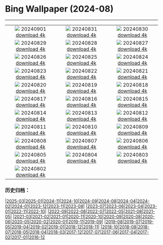 # Bing Wallpaper (2024-08)
**************
| | | |
| :----: | :----: | :----: |
| ![](https://www.bing.com/th?id=OHR.DjanetAlgeria_PT-BR4680900903_1920x1080.jpg) 20240901 [download 4k](https://www.bing.com/th?id=OHR.DjanetAlgeria_PT-BR4680900903_UHD.jpg) | ![](https://www.bing.com/th?id=OHR.WhaleSharkDay_PT-BR4441364252_1920x1080.jpg) 20240831 [download 4k](https://www.bing.com/th?id=OHR.WhaleSharkDay_PT-BR4441364252_UHD.jpg) | ![](https://www.bing.com/th?id=OHR.CastellfollitSpain_PT-BR4036017391_1920x1080.jpg) 20240830 [download 4k](https://www.bing.com/th?id=OHR.CastellfollitSpain_PT-BR4036017391_UHD.jpg) |
| ![](https://www.bing.com/th?id=OHR.ParalympicsParis_PT-BR3706012931_1920x1080.jpg) 20240829 [download 4k](https://www.bing.com/th?id=OHR.ParalympicsParis_PT-BR3706012931_UHD.jpg) | ![](https://www.bing.com/th?id=OHR.YoungCaiman_PT-BR3430658396_1920x1080.jpg) 20240828 [download 4k](https://www.bing.com/th?id=OHR.YoungCaiman_PT-BR3430658396_UHD.jpg) | ![](https://www.bing.com/th?id=OHR.PalmyraAtoll_PT-BR3061095594_1920x1080.jpg) 20240827 [download 4k](https://www.bing.com/th?id=OHR.PalmyraAtoll_PT-BR3061095594_UHD.jpg) |
| ![](https://www.bing.com/th?id=OHR.SwiftcurrentLake_PT-BR2467952516_1920x1080.jpg) 20240826 [download 4k](https://www.bing.com/th?id=OHR.SwiftcurrentLake_PT-BR2467952516_UHD.jpg) | ![](https://www.bing.com/th?id=OHR.KatahdinWoods_PT-BR1618400732_1920x1080.jpg) 20240825 [download 4k](https://www.bing.com/th?id=OHR.KatahdinWoods_PT-BR1618400732_UHD.jpg) | ![](https://www.bing.com/th?id=OHR.PrasatPhanom_PT-BR0925050083_1920x1080.jpg) 20240824 [download 4k](https://www.bing.com/th?id=OHR.PrasatPhanom_PT-BR0925050083_UHD.jpg) |
| ![](https://www.bing.com/th?id=OHR.DiadoFolclore_PT-BR9451693617_1920x1080.jpg) 20240823 [download 4k](https://www.bing.com/th?id=OHR.DiadoFolclore_PT-BR9451693617_UHD.jpg) | ![](https://www.bing.com/th?id=OHR.NazcaBooby_PT-BR5782154593_1920x1080.jpg) 20240822 [download 4k](https://www.bing.com/th?id=OHR.NazcaBooby_PT-BR5782154593_UHD.jpg) | ![](https://www.bing.com/th?id=OHR.TetonSunrise_PT-BR5413477464_1920x1080.jpg) 20240821 [download 4k](https://www.bing.com/th?id=OHR.TetonSunrise_PT-BR5413477464_UHD.jpg) |
| ![](https://www.bing.com/th?id=OHR.RegataSanGines_PT-BR4759271274_1920x1080.jpg) 20240820 [download 4k](https://www.bing.com/th?id=OHR.RegataSanGines_PT-BR4759271274_UHD.jpg) | ![](https://www.bing.com/th?id=OHR.HuntingtonBeach_PT-BR8909327744_1920x1080.jpg) 20240819 [download 4k](https://www.bing.com/th?id=OHR.HuntingtonBeach_PT-BR8909327744_UHD.jpg) | ![](https://www.bing.com/th?id=OHR.AlfanzinaLighthouse_PT-BR6712020565_1920x1080.jpg) 20240818 [download 4k](https://www.bing.com/th?id=OHR.AlfanzinaLighthouse_PT-BR6712020565_UHD.jpg) |
| ![](https://www.bing.com/th?id=OHR.JapanRollerCoaster_PT-BR6472241100_1920x1080.jpg) 20240817 [download 4k](https://www.bing.com/th?id=OHR.JapanRollerCoaster_PT-BR6472241100_UHD.jpg) | ![](https://www.bing.com/th?id=OHR.HangCave_PT-BR4594901649_1920x1080.jpg) 20240816 [download 4k](https://www.bing.com/th?id=OHR.HangCave_PT-BR4594901649_UHD.jpg) | ![](https://www.bing.com/th?id=OHR.WatarrkaLizard_PT-BR4397893741_1920x1080.jpg) 20240815 [download 4k](https://www.bing.com/th?id=OHR.WatarrkaLizard_PT-BR4397893741_UHD.jpg) |
| ![](https://www.bing.com/th?id=OHR.DugiOtokCroatia_PT-BR3949170501_1920x1080.jpg) 20240814 [download 4k](https://www.bing.com/th?id=OHR.DugiOtokCroatia_PT-BR3949170501_UHD.jpg) | ![](https://www.bing.com/th?id=OHR.ElephantsAmboseli_PT-BR3607711073_1920x1080.jpg) 20240813 [download 4k](https://www.bing.com/th?id=OHR.ElephantsAmboseli_PT-BR3607711073_UHD.jpg) | ![](https://www.bing.com/th?id=OHR.DiadosPais_PT-BR1045421907_1920x1080.jpg) 20240812 [download 4k](https://www.bing.com/th?id=OHR.DiadosPais_PT-BR1045421907_UHD.jpg) |
| ![](https://www.bing.com/th?id=OHR.JoshuaTreeNP_PT-BR8498081592_1920x1080.jpg) 20240811 [download 4k](https://www.bing.com/th?id=OHR.JoshuaTreeNP_PT-BR8498081592_UHD.jpg) | ![](https://www.bing.com/th?id=OHR.IncaRuinPeru_PT-BR4364071618_1920x1080.jpg) 20240810 [download 4k](https://www.bing.com/th?id=OHR.IncaRuinPeru_PT-BR4364071618_UHD.jpg) | ![](https://www.bing.com/th?id=OHR.SpottedOwlet_PT-BR0320206589_1920x1080.jpg) 20240809 [download 4k](https://www.bing.com/th?id=OHR.SpottedOwlet_PT-BR0320206589_UHD.jpg) |
| ![](https://www.bing.com/th?id=OHR.MichiganLighthouse_PT-BR0055198491_1920x1080.jpg) 20240808 [download 4k](https://www.bing.com/th?id=OHR.MichiganLighthouse_PT-BR0055198491_UHD.jpg) | ![](https://www.bing.com/th?id=OHR.MolokiniHawaii_PT-BR9827408111_1920x1080.jpg) 20240807 [download 4k](https://www.bing.com/th?id=OHR.MolokiniHawaii_PT-BR9827408111_UHD.jpg) | ![](https://www.bing.com/th?id=OHR.HertfordshireLavender_PT-BR9531166050_1920x1080.jpg) 20240806 [download 4k](https://www.bing.com/th?id=OHR.HertfordshireLavender_PT-BR9531166050_UHD.jpg) |
| ![](https://www.bing.com/th?id=OHR.DiaInternacionaldosAvos_PT-BR2289016069_1920x1080.jpg) 20240805 [download 4k](https://www.bing.com/th?id=OHR.DiaInternacionaldosAvos_PT-BR2289016069_UHD.jpg) | ![](https://www.bing.com/th?id=OHR.WulongKarst_PT-BR9259543869_1920x1080.jpg) 20240804 [download 4k](https://www.bing.com/th?id=OHR.WulongKarst_PT-BR9259543869_UHD.jpg) | ![](https://www.bing.com/th?id=OHR.TrunkBay_PT-BR8573788345_1920x1080.jpg) 20240803 [download 4k](https://www.bing.com/th?id=OHR.TrunkBay_PT-BR8573788345_UHD.jpg) |
| ![](https://www.bing.com/th?id=OHR.KaptaiLake_PT-BR8351405372_1920x1080.jpg) 20240802 [download 4k](https://www.bing.com/th?id=OHR.KaptaiLake_PT-BR8351405372_UHD.jpg) |  |  |

### 历史归档：

|[2025-03](bing/2025-03/2025-03.md)|[2025-01](bing/2025-01/2025-01.md)|[2024-11](bing/2024-11/2024-11.md)|[2024-10](bing/2024-10/2024-10.md)|[2024-09](bing/2024-09/2024-09.md)|[2024-08](bing/2024-08/2024-08.md)|[2024-04](bing/2024-04/2024-04.md)|[2024-02](bing/2024-02/2024-02.md)|[2024-01](bing/2024-01/2024-01.md)|[2023-12](bing/2023-12/2023-12.md)|[2023-11](bing/2023-11/2023-11.md)|[2023-08](bing/2023-08/2023-08.md)|
|[2023-07](bing/2023-07/2023-07.md)|[2023-06](bing/2023-06/2023-06.md)|[2023-04](bing/2023-04/2023-04.md)|[2023-01](bing/2023-01/2023-01.md)|[2022-11](bing/2022-11/2022-11.md)|[2022-10](bing/2022-10/2022-10.md)|
|[2022-09](bing/2022-09/2022-09.md)|[2022-08](bing/2022-08/2022-08.md)|[2022-07](bing/2022-07/2022-07.md)|[2022-05](bing/2022-05/2022-05.md)|[2021-08](bing/2021-08/2021-08.md)|[2021-05](bing/2021-05/2021-05.md)|
|[2021-03](bing/2021-03/2021-03.md)|[2021-02](bing/2021-02/2021-02.md)|[2021-01](bing/2021-01/2021-01.md)|[2020-11](bing/2020-11/2020-11.md)|[2020-10](bing/2020-10/2020-10.md)|[2020-09](bing/2020-09/2020-09.md)|[2020-08](bing/2020-08/2020-08.md)|[2020-06](bing/2020-06/2020-06.md)|[2020-05](bing/2020-05/2020-05.md)|[2020-02](bing/2020-02/2020-02.md)|[2020-01](bing/2020-01/2020-01.md)|[2019-11](bing/2019-11/2019-11.md)|[2019-09](bing/2019-09/2019-09.md)|
|[2019-08](bing/2019-08/2019-08.md)|[2019-07](bing/2019-07/2019-07.md)|[2019-05](bing/2019-05/2019-05.md)|[2019-04](bing/2019-04/2019-04.md)|[2019-02](bing/2019-02/2019-02.md)|[2019-01](bing/2019-01/2019-01.md)|[2018-12](bing/2018-12/2018-12.md)|[2018-11](bing/2018-11/2018-11.md)|
|[2018-10](bing/2018-10/2018-10.md)|[2018-08](bing/2018-08/2018-08.md)|[2018-07](bing/2018-07/2018-07.md)|[2018-05](bing/2018-05/2018-05.md)|[2018-04](bing/2018-04/2018-04.md)|[2018-03](bing/2018-03/2018-03.md)|[2017-12](bing/2017-12/2017-12.md)|[2017-07](bing/2017-07/2017-07.md)|[2017-06](bing/2017-06/2017-06.md)|[2017-04](bing/2017-04/2017-04.md)|[2017-02](bing/2017-02/2017-02.md)|[2017-01](bing/2017-01/2017-01.md)|[2016-12](bing/2016-12/2016-12.md)